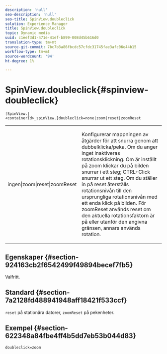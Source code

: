 ```yaml
---
description: 'null'
seo-description: 'null'
seo-title: SpinView.doubleclick
solution: Experience Manager
title: SpinView.doubleclick
topic: Dynamic media
uuid: c1eef3d1-471e-41ef-b899-008d45b616d0
translation-type: tm+mt
source-git-commit: 7bc7b3a86fbcdc57cfdc31745fae3afc06e44b15
workflow-type: tm+mt
source-wordcount: '94'
ht-degree: 1%

---
```



# SpinView.doubleclick{#spinview-doubleclick}

`[SpinView.|<containerId>_spinView.]doubleclick=none|zoom|reset|zoomReset`

<table id="table_E314540D347D47699C04EB80D20C0721"> 
 <tbody> 
  <tr> 
   <td colname="col1"> <p> <span class="codeph"> ingen|zoom|reset|zoomReset  </span> </p> </td> 
   <td colname="col2"> <p> Konfigurerar mappningen av åtgärder för att snurra genom att dubbelklicka/peka. Om du anger <span class="codeph"> inget </span> inaktiveras rotationsklickning. Om <span class="codeph"> är inställt på zoom </span> klickar du på bilden snurrar i ett steg; CTRL+Click snurrar ut ett steg. Om du ställer in på <span class="codeph"> reset </span> återställs rotationsnivån till den ursprungliga rotationsnivån med ett enda klick på bilden. För <span class="codeph"> zoomReset </span> används reset om den aktuella rotationsfaktorn är på eller utanför den angivna gränsen, annars används rotation. </p> </td> 
  </tr> 
 </tbody> 
</table>

## Egenskaper {#section-924163cb2f6542499f49894becef7fb5}

Valfritt.

## Standard {#section-7a2128fd488941948aff18421f533ccf}

`reset` på stationära datorer,  `zoomReset` på pekenheter.

## Exempel {#section-622348a84fbe4ff4b5dd7eb53b044d83}

`doubleclick=zoom`
